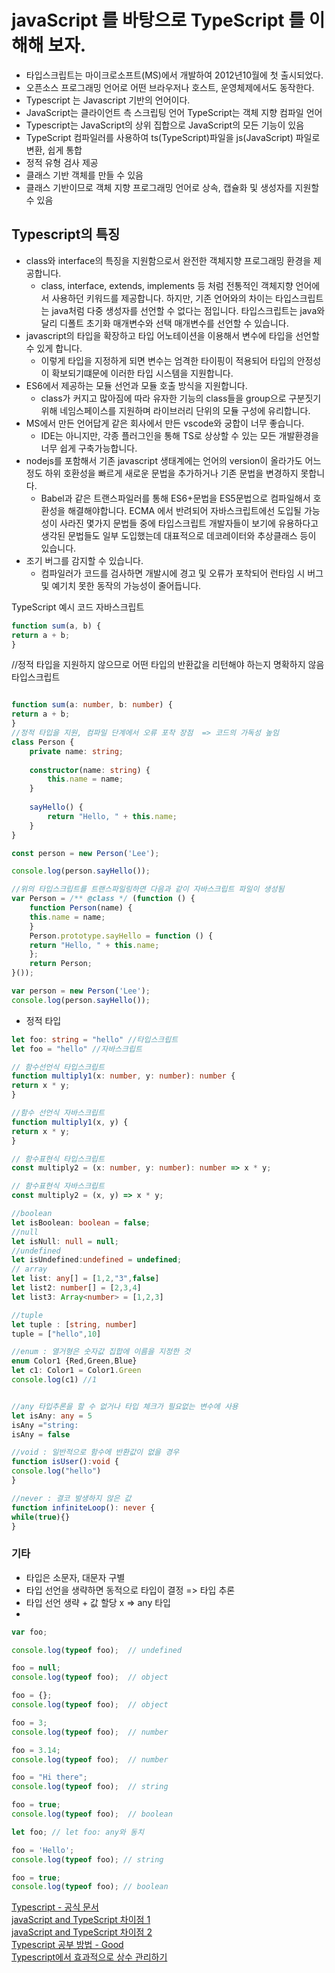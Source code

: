 # javaScript 를 바탕으로 TypeScript 를 이해해 보자.

* 타입스크립트는 마이크로소프트(MS)에서 개발하여 2012년10월에 첫 출시되었다.
* 오픈소스 프로그래밍 언어로 어떤 브라우저나 호스트, 운영체제에서도 동작한다.
* Typescript 는 Javascript 기반의 언어이다. 
* JavaScript는 클라이언트 측 스크립팅 언어 TypeScript는 객체 지향 컴파일 언어
* Typescript는 JavaScript의 상위 집합으로 JavaScript의 모든 기능이 있음
* TypeScript 컴파일러를 사용하여 ts(TypeScript)파일을 js(JavaScript) 파일로 변환, 쉽게 통합
* 정적 유형 검사 제공
* 클래스 기반 객체를 만들 수 있음
* 클래스 기반이므로 객체 지향 프로그래밍 언어로 상속, 캡슐화 및 생성자를 지원할 수 있음


## Typescript의 특징
* class와 interface의 특징을 지원함으로서 완전한 객체지향 프로그래밍 환경을 제공합니다.
  * class, interface, extends, implements 등 처럼 전통적인 객체지향 언어에서 사용하던 키워드를 제공합니다. 하지만, 기존 언어와의 차이는 타입스크립트는 java처럼 다중 생성자를 선언할 수 없다는 점입니다. 타입스크립트는 java와 달리 디폴트 초기화 매개변수와 선택 매개변수를 선언할 수 있습니다.
* javascript의 타입을 확장하고 타입 어노테이션을 이용해서 변수에 타입을 선언할 수 있게 합니다.
  * 이렇게 타입을 지정하게 되면 변수는 엄격한 타이핑이 적용되어 타입의 안정성이 확보되기떄문에 이러한 타입 시스템을 지원합니다.
* ES6에서 제공하는 모듈 선언과 모듈 호출 방식을 지원합니다.
  * class가 커지고 많아짐에 따라 유자한 기능의 class들을 group으로 구분짓기 위해 네임스페이스를 지원하며 라이브러리 단위의 모듈 구성에 유리합니다.
* MS에서 만든 언어답게 같은 회사에서 만든 vscode와 궁합이 너무 좋습니다.
  * IDE는 아니지만, 각종 플러그인을 통해 TS로 상상할 수 있는 모든 개발환경을 너무 쉽게 구축가능합니다.
* nodejs를 포함해서 기존 javascript 생태계에는 언어의 version이 올라가도 어느정도 하위 호환성을 빠르게 새로운 문법을 추가하거나 기존 문법을 변경하지 못합니다.
  * Babel과 같은 트랜스파일러를 통해 ES6+문법을 ES5문법으로 컴파일해서 호환성을 해결해야합니다. ECMA 에서 반려되어 자바스크립트에선 도입될 가능성이 사라진 몇가지 문법들 중에 타입스크립트 개발자들이 보기에 유용하다고 생각된 문법들도 일부 도입했는데 대표적으로 데코레이터와 추상클래스 등이 있습니다.
* 조기 버그를 감지할 수 있습니다.
  * 컴파일러가 코드를 검사하면 개발시에 경고 및 오류가 포착되어 런타임 시 버그 및 예기치 못한 동작의 가능성이 줄어듭니다.


TypeScript 예시 코드
자바스크립트
````javascript
function sum(a, b) {
return a + b;
}
````

//정적 타입을 지원하지 않으므로 어떤 타입의 반환값을 리턴해야 하는지 명확하지 않음
타입스크립트
```typescript 

function sum(a: number, b: number) {
return a + b;
}
//정적 타입을 지원, 컴파일 단계에서 오류 포착 장점  => 코드의 가독성 높임
class Person {
    private name: string;
    
    constructor(name: string) {
        this.name = name;
    }
    
    sayHello() {
        return "Hello, " + this.name;
    }
}

const person = new Person('Lee');

console.log(person.sayHello());
```

```javascript
//위의 타입스크립트를 트랜스파일링하면 다음과 같이 자바스크립트 파일이 생성됨
var Person = /** @class */ (function () {
    function Person(name) {
    this.name = name;
    }
    Person.prototype.sayHello = function () {
    return "Hello, " + this.name;
    };
    return Person;
}());

var person = new Person('Lee');
console.log(person.sayHello());
```


* 정적 타입
```typescript
let foo: string = "hello" //타입스크립트
let foo = "hello" //자바스크립트

// 함수선언식 타입스크립트
function multiply1(x: number, y: number): number {
return x * y;
}

//함수 선언식 자바스크립트
function multiply1(x, y) {
return x * y;
}

// 함수표현식 타입스크립트
const multiply2 = (x: number, y: number): number => x * y;

// 함수표현식 자바스크립트
const multiply2 = (x, y) => x * y;

//boolean
let isBoolean: boolean = false;
//null
let isNull: null = null;
//undefined
let isUndefined:undefined = undefined;
// array
let list: any[] = [1,2,"3",false]
let list2: number[] = [2,3,4]
let list3: Array<number> = [1,2,3]

//tuple
let tuple : [string, number]
tuple = ["hello",10]

//enum : 열거형은 숫자값 집합에 이름을 지정한 것
enum Color1 {Red,Green,Blue}
let c1: Color1 = Color1.Green
console.log(c1) //1


//any 타입추론을 할 수 없거나 타입 체크가 필요없는 변수에 사용
let isAny: any = 5
isAny ="string:
isAny = false

//void : 일반적으로 함수에 반환값이 없을 경우
function isUser():void {
console.log("hello")
}

//never : 결코 발생하지 않은 값
function infiniteLoop(): never {
while(true){}
}
```



### 기타
* 타입은 소문자, 대문자 구별
* 타입 선언을 생략하면 동적으로 타입이 결정 => 타입 추론
* 타입 선언 생략 + 값 할당 x => any 타입
* 
```typescript
var foo;

console.log(typeof foo);  // undefined

foo = null;
console.log(typeof foo);  // object

foo = {};
console.log(typeof foo);  // object

foo = 3;
console.log(typeof foo);  // number

foo = 3.14;
console.log(typeof foo);  // number

foo = "Hi there";
console.log(typeof foo);  // string

foo = true;
console.log(typeof foo);  // boolean
```

```typescript
let foo; // let foo: any와 동치

foo = 'Hello';
console.log(typeof foo); // string

foo = true;
console.log(typeof foo); // boolean
```




[Typescript - 공식 문서](https://www.typescriptlang.org/docs/handbook/utility-types.html)   
[javaScript and TypeScript 차이점 1](https://velog.io/@pluviabc1/%EC%9E%90%EB%B0%94%EC%8A%A4%ED%81%AC%EB%A6%BD%ED%8A%B8%EC%99%80-%ED%83%80%EC%9E%85%EC%8A%A4%ED%81%AC%EB%A6%BD%ED%8A%B8-%EC%B0%A8%EC%9D%B4%EC%A0%90)  
[javaScript and TypeScript 차이점 2](https://choseongho93.tistory.com/319)  
[Typescript 공부 방법 - Good](https://yozm.wishket.com/magazine/detail/1376/)  
[Typescript에서 효과적으로 상수 관리하기](https://blog.toycrane.xyz/typescript%EC%97%90%EC%84%9C-%ED%9A%A8%EA%B3%BC%EC%A0%81%EC%9C%BC%EB%A1%9C-%EC%83%81%EC%88%98-%EA%B4%80%EB%A6%AC%ED%95%98%EA%B8%B0-e926db079f9)   

